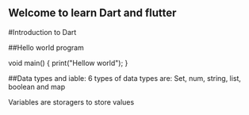 ## Welcome to learn Dart and flutter
#Introduction to Dart


##Hello world program

void main() {
  print("Hellow world");
}

##Data types and iable:
6 types of data types are:
Set, num, string, list, boolean and map

Variables are storagers to store values

